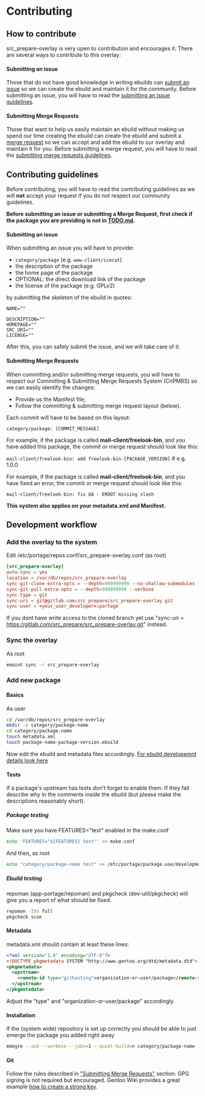 # Contributing

## How to contribute

src_prepare-overlay is very open to contribution and encourages it.
There are several ways to contribute to this overlay:

#### Submitting an issue

Those that do not have good knowledge in writing ebuilds can
[submit an issue](https://gitlab.com/src_prepare/src_prepare-overlay/-/issues)
so we can create the ebuild and maintain it for the community.
Before submitting an issue, you will have to read the [submitting an issue guidelines](#submitting-an-issue-1).

#### Submitting Merge Requests

Those that want to help us easily maintain an ebuild without making us spend our time creating the ebuild
can create the ebuild and submit a [merge request](https://gitlab.com/src_prepare/src_prepare-overlay/-/merge_requests)
so we can accept and add the ebuild to our overlay and maintain it for you.
Before submitting a merge request, you will have to read the [submitting merge requests guidelines](#submitting-merge-requests-1).

## Contributing guidelines

Before contributing, you will have to read the contributing guidelines as we will **not** accept your request
if you do not respect our community guidelines.

**Before submitting an issue or submitting a Merge Request,
first check if the package you are providing is not in [TODO.md](/TODO.md).**

#### Submitting an issue

When submitting an issue you will have to provide:

- `category/package` (e.g. `www-client/icecat`)
- the description of the package
- the home page of the package 
- OPTIONAL: the direct download link of the package 
- the license of the package (e.g. GPLv2)

by submitting the skeleton of the ebuild in quotes:

```
NAME=""

DESCRIPTION=""     
HOMEPAGE=""     
SRC_URI=""     
LICENSE=""     
```

After this, you can safely submit the issue, and we will take care of it.

#### Submitting Merge Requests

When committing and/or submitting merge requests, you will have to respect our
Committing & Submitting Merge Requests System (CnPMRS)
so we can easily identify the changes:

- Provide us the Manifest file;
- Follow the committing & submitting merge request layout (below).

Each commit will have to be based on this layout:

`category/package: [COMMIT_MESSAGE]`

For example, if the package is called **mail-client/freelook-bin**,
and you have added this package, the commit or merge request should look like this:

`mail-client/freelook-bin: add freelook-bin-[PACKAGE_VERSION]` # e.g. 1.0.0

For example, if the package is called **mail-client/freelook-bin**,
and you have fixed an error, the commit or merge request should look like this:

`mail-client/freelook-bin: fix QA - EROOT missing slash`

**This system also applies on your metadata.xml and Manifest.**

## Development workflow

### Add the overlay to the system
Edit /etc/portage/repos.conf/src_prepare-overlay.conf (as root)
```toml
[src_prepare-overlay]
auto-sync = yes
location = /var/db/repos/src_prepare-overlay
sync-git-clone-extra-opts = --depth=999999999 --no-shallow-submodules --no-single-branch --verbose
sync-git-pull-extra-opts = --depth=999999999 --verbose
sync-type = git
sync-uri = git@gitlab.com:src_prepare/src_prepare-overlay.git
sync-user = <your_user_developer>:portage
```
If you dont have write access to the cloned branch yet use "sync-uri = https://gitlab.com/src_prepare/src_prepare-overlay.git" instead.

### Sync the overlay
As root
```bash
emaint sync -r src_prepare-overlay
```

### Add new package

#### Basics
As user
```bash
cd /var/db/repos/src_prepare-overlay
mkdir -p category/package-name
cd category/package-name
touch metadata.xml
touch package-name-package-version.ebuild
```
Now edit the ebuild and metadata files accordingly.
[For ebuild developemnt details look here](https://devmanual.gentoo.org/)

#### Tests
If a package's upstream has tests don't forget to enable them.
If they fail describe why in the comments inside the ebuild
(but please make the descriptions reasonably short).

##### Package testing
Make sure you have FEATURES="test" enabled in the make.conf
```bash
echo 'FEATURES="${FEATURES} test"' >> make.conf
```
And then, as root
```bash
echo "category/package-name test" >> /etc/portage/package.use/development-tests
```

##### Ebuild testing
repoman (app-portage/repoman) and pkgcheck (dev-util/pkgcheck)
will give you a report of what should be fixed.
```bash
repoman -Idx full
pkgcheck scan
```

#### Metadata
metadata.xml should contain at least these lines:
```xml
<?xml version="1.0" encoding="UTF-8"?>
<!DOCTYPE pkgmetadata SYSTEM "http://www.gentoo.org/dtd/metadata.dtd">
<pkgmetadata>
  <upstream>
    <remote-id type="githosting">organization-or-user/package</remote-id>
  </upstream>
</pkgmetadata>
```
Adjust the "type" and "organization-or-user/package" accordingly.

#### Installation
If the (system wide) repository is set up correctly you should be able to just emerge the package you added right away
```bash
emegre --ask --verbose --jobs=1 --quiet-build=n category/package-name
```

#### Git
Follow the rules described in ["Submitting Merge Requests"](#submitting-merge-requests-1) section.
GPG signing is not required but encouraged. Gentoo Wiki provides a great example [how to create a strong key](https://wiki.gentoo.org/wiki/Project:Infrastructure/Generating_GLEP_63_based_OpenPGP_keys).
